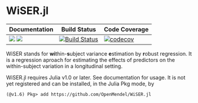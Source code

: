 # WiSER.jl

| **Documentation** | **Build Status** | **Code Coverage**  |
|-------------------|------------------|--------------------|
| [![](https://img.shields.io/badge/docs-stable-blue.svg)](https://openmendel.github.io/WiSER.jl/stable) [![](https://img.shields.io/badge/docs-dev-blue.svg)](https://openmendel.github.io/WiSER.jl/dev/) | [![Build Status](https://github.com/OpenMendel/WiSER.jl/actions/workflows/ci.yml/badge.svg)](https://github.com/OpenMendel/WiSER.jl/actions/workflows/ci.yml)  | [![codecov](https://codecov.io/gh/OpenMendel/WiSER.jl/branch/master/graph/badge.svg)](https://codecov.io/gh/OpenMendel/WiSER.jl) |  

WiSER stands for **wi**thin-**s**ubject variance **e**stimation by **r**obust regression. It is a regression aproach for estimating the effects of predictors on the within-subject variation in a longitudinal setting. 

WiSER.jl requires Julia v1.0 or later. See documentation for usage. It is not yet registered and can be installed, in the Julia Pkg mode, by
```{julia}
(@v1.6) Pkg> add https://github.com/OpenMendel/WiSER.jl
```
